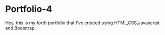 # Portfolio-4
Hey, this is my forth portfolio that I've created using HTML,CSS,Javascript and Bootstrap.
